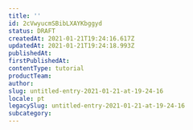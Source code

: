 ```yaml
---
title: ''
id: 2cVwyucmSBibLXAYKbggyd
status: DRAFT
createdAt: 2021-01-21T19:24:16.617Z
updatedAt: 2021-01-21T19:24:18.993Z
publishedAt: 
firstPublishedAt: 
contentType: tutorial
productTeam: 
author: 
slug: untitled-entry-2021-01-21-at-19-24-16
locale: pt
legacySlug: untitled-entry-2021-01-21-at-19-24-16
subcategory: 
---
```



